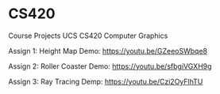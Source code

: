 # CS420
Course Projects UCS CS420 Computer Graphics

Assign 1: Height Map Demo: https://youtu.be/GZeeoSWbqe8

Assign 2: Roller Coaster Demo: https://youtu.be/sfbgiVGXH9g

Assign 3: Ray Tracing Demp: https://youtu.be/Czi2OyFlhTU
